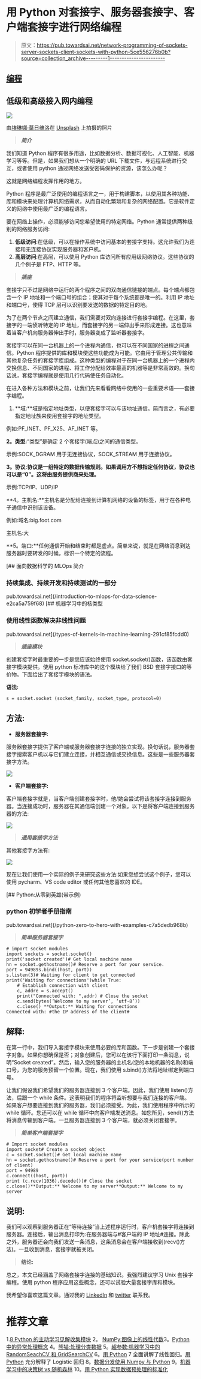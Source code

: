 # 用 Python 对套接字、服务器套接字、客户端套接字进行网络编程

> 原文：<https://pub.towardsai.net/network-programming-of-sockets-server-sockets-client-sockets-with-python-5ce556276b0b?source=collection_archive---------1----------------------->

## [编程](https://towardsai.net/p/category/programming)

## 低级和高级接入网内编程

![](img/915aa957b879841786c9aa357957f567.png)

由[埃琳娜·莫日维洛](https://unsplash.com/@miracleday?utm_source=medium&utm_medium=referral)在 [Unsplash](https://unsplash.com?utm_source=medium&utm_medium=referral) 上拍摄的照片

> ***简介***

我们知道 Python 程序有很多用途，比如数据分析、数据可视化、人工智能、机器学习等等。但是，如果我们想从一个明确的 URL 下载文件，与远程系统进行交互，或者使用 python 通过网络发送受密码保护的资源，该怎么办呢？

这就是网络编程发挥作用的地方。

Python 程序是最广泛使用的编程语言之一，用于构建脚本，以使用其各种功能、库和模块来处理计算机网络需求，从而自动化繁琐和复杂的网络配置。它是软件定义的网络中使用最广泛的编程语言。

要在网络上操作，必须能够访问您希望使用的特定网络。Python 通常提供两种级别的网络服务访问:

1.  **低级访问**:在低级，可以在操作系统中访问基本的套接字支持。这允许我们为连接和无连接协议实现服务器和客户机。
2.  **高层访问**:在高层，可以使用 Python 库访问所有应用级网络协议。这些协议的几个例子是 FTP、HTTP 等。

> ***插座***

套接字只不过是网络中运行的两个程序之间的双向通信链接的端点。每个端点都包含一个 IP 地址和一个端口号的组合；使其对于每个系统都是唯一的。利用 IP 地址和端口号，使得 TCP 层可以识别要发送的数据的特定目的地。

为了在两个节点之间建立通信，我们需要对双向连接进行套接字编程。在这里，套接字的一端侦听特定的 IP 地址，而套接字的另一端伸出手来形成连接。这也意味着当客户机向服务器伸出手时，服务器变成了监听器套接字。

套接字可以在同一台机器上的一个进程内通信，也可以在不同国家的进程之间通信。Python 程序提供的库和模块使这些功能成为可能。它由用于管理公共传输和其他复杂任务的套接字库组成。这种类型的编程对于在同一台机器上的一个进程内交换信息、不同国家的进程、将工作分配给效率最高的机器等是非常高效的。换句话说，套接字编程就是使用几行代码使任务自动化。

在进入各种方法和模块之前，让我们先来看看网络中使用的一些重要术语——套接字编程。

1.  **域:**域是指定地址类型，以便套接字可以与该地址通信。简而言之，有必要指定地址族来使用套接字的地址类型。

例如:PF_INET、PF_X25、AF_INET 等。

**2。类型:**“类型”是确定 2 个套接字(端点)之间的通信类型。

示例:SOCK_DGRAM 用于无连接协议，SOCK_STREAM 用于连接协议。

**3。协议:协议是一组特定的数据传输规则。如果调用方不想指定任何协议，协议也可以是“0”。这将由服务提供商来处理。**

示例:TCP/IP、UDP/IP

**4。主机名:**主机名是分配给连接到计算机网络的设备的标签，用于在各种电子通信中识别该设备。

例如:域名:big.foot.com

主机名:大

**5。端口:**任何通信开始和结束时都是虚点。简单来说，就是在网络消息到达服务器时要转发的时候，标识一个特定的流程。

[](/introduction-to-mlops-for-data-science-e2ca5a759f68) [## 面向数据科学的 MLOps 简介

### 持续集成、持续开发和持续测试的一部分

pub.towardsai.net](/introduction-to-mlops-for-data-science-e2ca5a759f68) [](/types-of-kernels-in-machine-learning-291cf85fcdd0) [## 机器学习中的核类型

### 使用线性函数解决非线性问题

pub.towardsai.net](/types-of-kernels-in-machine-learning-291cf85fcdd0) 

> ***插座模块***

创建套接字时最重要的一步是您应该始终使用 socket.socket()函数，该函数由套接字模块提供。使用 python 标准库中的这个模块给了我们 BSD 套接字接口的等价物。下面给出了套接字模块的语法。

**语法:**

```
s = socket.socket (socket_family, socket_type, protocol=0)
```

## **方法:**

*   **服务器套接字:**

服务器套接字提供了客户端或服务器套接字连接的独立实现。换句话说，服务器套接字搜索客户机以与它们建立连接，并相互通信或交换信息。这些是一些服务器套接字方法。

![](img/d210447d8bfa2c89276707df1ccb5e1c.png)

*   **客户端套接字:**

客户端套接字就是，当客户端创建套接字时，他/她会尝试将该套接字连接到服务器。当连接成功时，服务器在其通信端创建一个对象。以下是将客户端连接到服务器的方法:

![](img/5e3bd2ee6d270d74a37923292d7d1676.png)

> ***通用套接字方法***

其他套接字方法有:

![](img/70ab0db2a292fda21a58a27272c79cf6.png)

现在让我们使用一个实际的例子来研究这些方法:如果您想尝试这个例子，您可以使用 pycharm、VS code editor 或任何其他您喜欢的 IDE。

[](/python-zero-to-hero-with-examples-c7a5dedb968b) [## Python:从零到英雄(带示例)

### python 初学者手册指南

pub.towardsai.net](/python-zero-to-hero-with-examples-c7a5dedb968b) 

> ***简单服务器套接字***

```
# import socket modules
import sockets = socket.socket()
print('socket created')# Get local machine name
hn = socket.gethostname()# Reserve a port for your service.
port = 94989s.bind((host, port))
s.listen(3)# Waiting for client to get connected
print('Waiting for connections')while True:
    # Establish connection with client
    c, addre = s.accept()
    print("Connected with: ",addr) # Close the socket    
    c.send(bytes(‘Welcome to my server’, ‘utf-8’))
    c.close() **Output:** Waiting for connections
Connected with: #the IP address of the client#
```

## **解释:**

在第一行中，我们导入套接字模块来使用必要的库和函数。下一步是创建一个套接字对象。如果你想确保是否；对象创建后，您可以在该行下面打印一条消息，说明“Socket created”。然后，输入您的服务器的主机名(您的本地机器的名称)和端口号，为您的服务预留一个位置。现在，我们使用 s.bind()方法将地址绑定到端口号。

让我们假设我们希望我们的服务器连接到 3 个客户端。因此，我们使用 listen()方法，后跟一个 while 条件。这表明我们的程序将监听想要与我们连接的客户端。如果客户想要连接到我们的服务器，我们必须接受。为此，我们使用程序中所示的 while 循环。您还可以在 while 循环中向客户端发送消息。如您所见，send()方法将消息传输到客户端。一旦服务器连接到 3 个客户端，就必须关闭套接字。

> ***简单客户端套接字***

```
# Import socket modules
import socket# Create a socket object
c = socket.socket()# Get local machine name
hn = socket.gethostname()# Reserve a port for your service(port number of client)
port = 94989
c.connect((host, port))
print (c.recv(1036).decode())# Close the socket
c.close()**Output:** Welcome to my server**Output:** Welcome to my server
```

## **说明:**

我们可以观察到服务器正在“等待连接”当上述程序运行时，客户机套接字将连接到服务器。连接后，输出消息打印为:在服务器端与#客户端的 IP 地址#连接。除此之外，服务器还会向我们发送一条消息，这条消息会在客户端接收到(recv()方法)。一旦收到消息，套接字就被关闭。

> **结论:**

总之，本文已经涵盖了网络套接字连接的基础知识。我强烈建议学习 Unix 套接字编程。使用 python 程序应用这些概念，还可以试验大量套接字库和模块。

我希望你喜欢这篇文章。通过我的 [LinkedIn](https://www.linkedin.com/in/data-scientist-95040a1ab/) 和 [twitter](https://twitter.com/amitprius) 联系我。

# 推荐文章

1.[8 Python 的主动学习见解收集模块](/8-active-learning-insights-of-python-collection-module-6c9e0cc16f6b?source=friends_link&sk=4a5c9f9ad552005636ae720a658281b1)
2。 [NumPy:图像上的线性代数](/numpy-linear-algebra-on-images-ed3180978cdb?source=friends_link&sk=d9afa4a1206971f9b1f64862f6291ac0)3。[Python 中的异常处理概念](/exception-handling-concepts-in-python-4d5116decac3?source=friends_link&sk=a0ed49d9fdeaa67925eac34ecb55ea30)
4。[熊猫:处理分类数据](/pandas-dealing-with-categorical-data-7547305582ff?source=friends_link&sk=11c6809f6623dd4f6dd74d43727297cf)
5。[超参数:机器学习中的 RandomSeachCV 和 GridSearchCV](/hyper-parameters-randomseachcv-and-gridsearchcv-in-machine-learning-b7d091cf56f4?source=friends_link&sk=cab337083fb09601114a6e466ec59689)
6。[用 Python](https://medium.com/towards-artificial-intelligence/fully-explained-linear-regression-with-python-fe2b313f32f3?source=friends_link&sk=53c91a2a51347ec2d93f8222c0e06402)
7 全面讲解了线性回归。[用 Python](https://medium.com/towards-artificial-intelligence/fully-explained-logistic-regression-with-python-f4a16413ddcd?source=friends_link&sk=528181f15a44e48ea38fdd9579241a78)
充分解释了 Logistic 回归 8。[数据分发使用 Numpy 与 Python](/data-distribution-using-numpy-with-python-3b64aae6f9d6?source=friends_link&sk=809e75802cbd25ddceb5f0f6496c9803)
9。[机器学习中的决策树 vs 随机森林](/decision-trees-vs-random-forests-in-machine-learning-be56c093b0f?source=friends_link&sk=91377248a43b62fe7aeb89a69e590860)
10。[用 Python 实现数据预处理的标准化](/standardization-in-data-preprocessing-with-python-96ae89d2f658?source=friends_link&sk=f348435582e8fbb47407e9b359787e41)